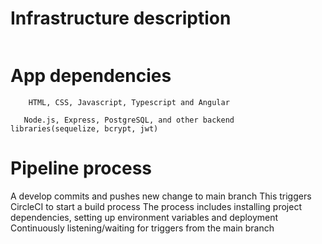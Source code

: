 # Infrastructure description
``` A fullstack application that allows users to create new feeds from the frontend as well as authentication and authorization from the backend.
```

# App dependencies
``` Frontend
    HTML, CSS, Javascript, Typescript and Angular
```

```Backend
   Node.js, Express, PostgreSQL, and other backend libraries(sequelize, bcrypt, jwt)  
```

# Pipeline process      
A develop commits and pushes new change to main branch
This triggers CircleCI to start a build process
The process includes installing project dependencies, setting up environment variables and deployment
Continuously listening/waiting for triggers from the main branch
